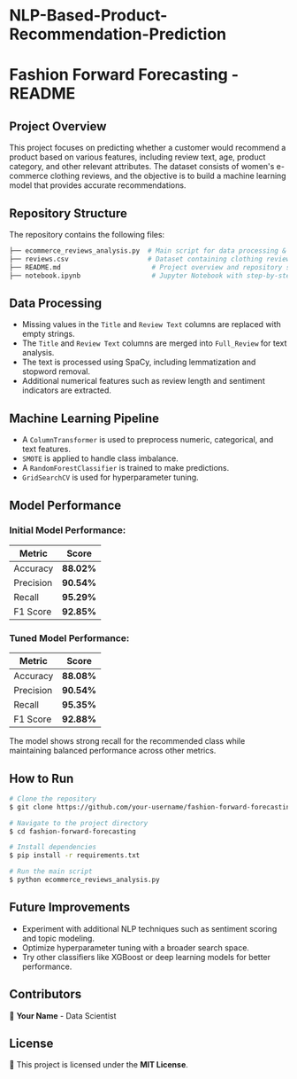# NLP-Based-Product-Recommendation-Prediction
# Fashion Forward Forecasting - README

## Project Overview

This project focuses on predicting whether a customer would recommend a product based on various features, including review text, age, product category, and other relevant attributes. The dataset consists of women's e-commerce clothing reviews, and the objective is to build a machine learning model that provides accurate recommendations.

## Repository Structure

The repository contains the following files:

```bash
├── ecommerce_reviews_analysis.py  # Main script for data processing & model training
├── reviews.csv                    # Dataset containing clothing reviews
├── README.md                       # Project overview and repository structure
├── notebook.ipynb                  # Jupyter Notebook with step-by-step analysis
```

## Data Processing

- Missing values in the `Title` and `Review Text` columns are replaced with empty strings.
- The `Title` and `Review Text` columns are merged into `Full_Review` for text analysis.
- The text is processed using SpaCy, including lemmatization and stopword removal.
- Additional numerical features such as review length and sentiment indicators are extracted.

## Machine Learning Pipeline

- A `ColumnTransformer` is used to preprocess numeric, categorical, and text features.
- `SMOTE` is applied to handle class imbalance.
- A `RandomForestClassifier` is trained to make predictions.
- `GridSearchCV` is used for hyperparameter tuning.

## Model Performance

### Initial Model Performance:

| Metric        | Score  |
|--------------|--------|
| Accuracy     | **88.02%** |
| Precision    | **90.54%** |
| Recall       | **95.29%** |
| F1 Score     | **92.85%** |

### Tuned Model Performance:

| Metric        | Score  |
|--------------|--------|
| Accuracy     | **88.08%** |
| Precision    | **90.54%** |
| Recall       | **95.35%** |
| F1 Score     | **92.88%** |

The model shows strong recall for the recommended class while maintaining balanced performance across other metrics.

## How to Run

```bash
# Clone the repository
$ git clone https://github.com/your-username/fashion-forward-forecasting.git

# Navigate to the project directory
$ cd fashion-forward-forecasting

# Install dependencies
$ pip install -r requirements.txt

# Run the main script
$ python ecommerce_reviews_analysis.py
```

## Future Improvements

- Experiment with additional NLP techniques such as sentiment scoring and topic modeling.
- Optimize hyperparameter tuning with a broader search space.
- Try other classifiers like XGBoost or deep learning models for better performance.

## Contributors

👤 **Your Name** - Data Scientist

## License

📝 This project is licensed under the **MIT License**.

